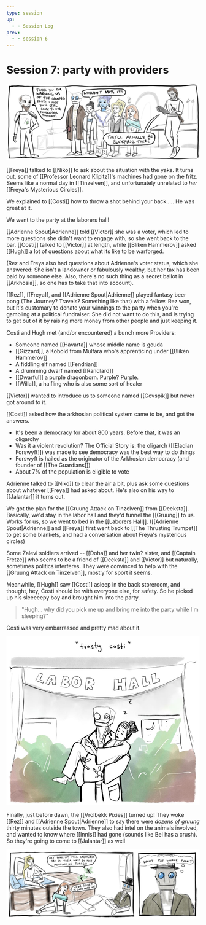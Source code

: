 ```yaml
---
type: session
up:
  - - Session Log
prev:
  - - session-6
---
```

# Session 7: party with providers
![](/assets/obsidian/comic%209.jpeg)

[[Freya]] talked to [[Niko]] to ask about the situation with the yaks. It turns out, some of [[Professor Leonard Klipitz]]'s machines had gone on the fritz. Seems like a normal day in [[Tinzelven]], and unfortunately unrelated to *her* [[Freya's Mysterious Circles]].

We explained to [[Costi]] how to throw a shot behind your back..... He was great at it. 

We went to the party at the laborers hall! 

[[Adrienne Spout|Adrienne]] told [[Victor]] she was a voter, which led to more questions she didn't want to engage with, so she went back to the bar. [[Costi]] talked to [[Victor]] at length, while [[Bliken Hammerov]] asked [[Hugh]] a lot of questions about what its like to be warforged. 

(Rez and Freya also had questions about Adrienne's voter status, which she answered: She isn't a landowner or fabulously wealthy, but her tax has been paid by someone else. Also, there's no such thing as a secret ballot in [[Arkhosia]], so one has to take that into account).

[[Rez]], [[Freya]], and [[Adrienne Spout|Adrienne]] played fantasy beer pong (The Journey? Travels? Something like that) with a fellow. Rez won, but it's customary to donate your winnings to the party when you're gambling at a political fundraiser. She did not want to do this, and is trying to get out of it by raising more money from other people and just keeping it.

Costi and Hugh met (and/or encountered) a bunch more Providers:
* Someone named [[Havarta]] whose middle name is gouda
* [[Gizzard]], a Kobold from Mulfara who's apprenticing under [[Bliken Hammerov]]
* A fiddling elf named [[Fendrian]]
* A drumming dwarf named [[Randlard]]
* [[Dwarful]] a purple dragonborn. Purple? Purple.
* [[Willa]], a halfling who is also some sort of healer

[[Victor]] wanted to introduce us to someone named [[Govspik]] but never got around to it. 

[[Costi]] asked how the arkhosian political system came to be, and got the answers. 
- It's been a democracy for about 800 years. Before that, it was an oligarchy
- Was it a violent revolution? The Official Story is: the oligarch ([[Eladian Forswyft]]) was made to see democracy was the best way to do things 
- Forswyft is hailed as the originator of the Arkhosian democracy (and founder of [[The Guardians]])
- About 7% of the population is eligible to vote

Adrienne talked to [[Niko]] to clear the air a bit, plus ask some questions about whatever [[Freya]] had asked about. He's also on his way to [[Jalantar]] it turns out.

We got the plan for the [[Gruung Attack on Tinzelven]] from [[Deeksta]]. Basically, we'd stay in the labor hall and they'd funnel the [[Gruung]] to us. Works for us, so we went to bed in the [[Laborers Hall]]. ([[Adrienne Spout|Adrienne]] and [[Freya]] first went back to [[The Thrusting Trumpet]] to get some blankets, and had a conversation about Freya's mysterious circles)

Some Zalevi soldiers arrived -- [[Doha]] and her twin? sister, and [[Captain Fretze]] who seems to be a friend of [[Deeksta]] and [[Victor]] but naturally, sometimes politics interferes. They were convinced to help with the [[Gruung Attack on Tinzelven]], mostly for sport it seems.

Meanwhile, [[Hugh]] saw [[Costi]] asleep in the back storeroom, and thought, hey, Costi should be with everyone else, for safety. So he picked up his sleeeeepy boy and brought him into the party. 

> "Hugh... why did you pick me up and bring me into the party while I'm sleeping?"

Costi was very embarrassed and pretty mad about it.

![](/assets/obsidian/comic%2010.jpeg)

Finally, just before dawn, the [[Vrolbekk Pixies]] turned up! They woke [[Rez]] and [[Adrienne Spout|Adrienne]] to say there were *dozens of gruung* thirty minutes outside the town. They also had intel on the animals involved, and wanted to know where [[Innis]] had gone (sounds like Bel has a crush). So they're going to come to [[Jalantar]] as well

![](/assets/obsidian/comic%2011.jpeg)
